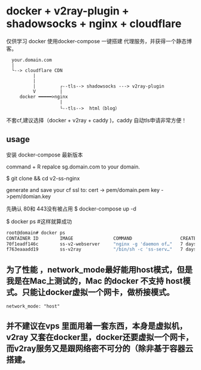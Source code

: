 # docker + v2ray-plugin + shadowsocks + nginx + cloudflare
仅供学习 docker
使用docker-compose 一键搭建 代理服务，并获得一个静态博客。

```
  your.domain.com 
  |
  └--> cloudflare CDN 
          |
          |
          |         ┌--tls--> shadowsocks ---> v2ray-plugin
          V         |
     docker ━━━━━>nginx
                    |
                    └--tls-->  html（blog）  
```

不套cf,建议选择（docker + v2ray + caddy )，caddy 自动tls申请非常方便！



## usage
安装 docker-compose 最新版本
 
command + R repalce sg.domain.com to your domain.

$ git clone && cd v2-ss-nginx

generate and save your cf ssl to: cert -> pem/domain.pem  key ->pem/domian.key

先确认 80和 443没有被占用
$ docker-compose up -d

$ docker ps #这样就算成功
```sh
root@domain# docker ps
CONTAINER ID        IMAGE               COMMAND                  CREATED             STATUS              PORTS                                      NAMES
70f1eadf146c        ss-v2-webserver     "nginx -g 'daemon of…"   7 days ago          Up 7 days           0.0.0.0:80->80/tcp, 0.0.0.0:443->443/tcp   v2-ss-nginx_webserver_1
f763eaaadd19        ss-v2ray            "/bin/sh -c 'ss-serv…"   7 days ago          Up 7 days           0.0.0.0:1088->1088/tcp                     v2-ss-nginx_ss-v2ray_1
```

## 为了性能 ，network_mode最好能用host模式，但是我是在Mac上测试的，Mac 的docker 不支持 host模式。只能让docker虚拟一个网卡，做桥接模式。
```network_mode: "host"```
## 并不建议在vps 里面用着一套东西，本身是虚拟机，v2ray 又套在docker里，docker还要虚拟一个网卡，而v2ray服务又是跟网络密不可分的（除非基于容器云搭建。

